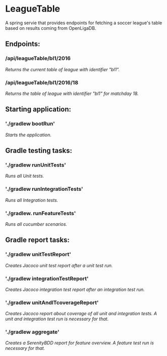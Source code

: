 # LeagueTable

A spring servie that provides endpoints for fetching a soccer league's table based on results coming from OpenLigaDB. 

## Endpoints:

### /api/leagueTable/bl1/2016
*Returns the current table of league with identifier "bl1".*

### /api/leagueTable/bl1/2016/18
*Returns the table of league with identifier "bl1" for matchday 18.*

## Starting application:

### './gradlew bootRun'
*Starts the application.*

## Gradle testing tasks:

### './gradlew runUnitTests'
*Runs all Unit tests.*

### './gradlew runIntegrationTests'
*Runs all Integration tests.*

### './gradlew. runFeatureTests'
*Runs all cucumber scenarios.*

## Gradle report tasks:

### './gradlew unitTestReport'
*Creates Jacoco unit test report after a unit test run.*

### './gradlew integrationTestReport'
*Creates Jacoco integration test report after an integration test run.*

### './gradlew unitAndITcoverageReport'
*Creates Jacoco report about coverage of all unit and integration tests. A unit and integration test run is necessary for that.*

### './gradlew aggregate'
*Creates a SerenityBDD report for feature overview. A feature test run is necessary for that.*
